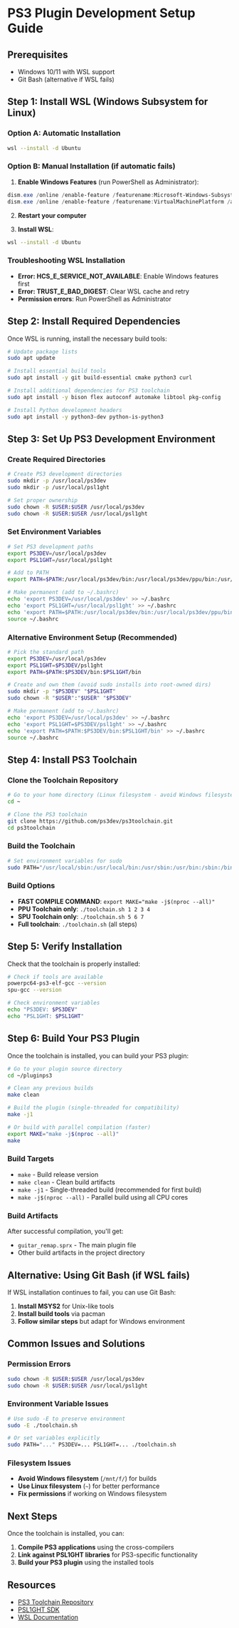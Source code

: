# PS3 Plugin Development Setup Guide

## Prerequisites
- Windows 10/11 with WSL support
- Git Bash (alternative if WSL fails)

## Step 1: Install WSL (Windows Subsystem for Linux)

### Option A: Automatic Installation
```bash
wsl --install -d Ubuntu
```

### Option B: Manual Installation (if automatic fails)
1. **Enable Windows Features** (run PowerShell as Administrator):
```powershell
dism.exe /online /enable-feature /featurename:Microsoft-Windows-Subsystem-Linux /all /norestart
dism.exe /online /enable-feature /featurename:VirtualMachinePlatform /all /norestart
```

2. **Restart your computer**

3. **Install WSL**:
```bash
wsl --install -d Ubuntu
```

### Troubleshooting WSL Installation
- **Error: HCS_E_SERVICE_NOT_AVAILABLE**: Enable Windows features first
- **Error: TRUST_E_BAD_DIGEST**: Clear WSL cache and retry
- **Permission errors**: Run PowerShell as Administrator

## Step 2: Install Required Dependencies

Once WSL is running, install the necessary build tools:

```bash
# Update package lists
sudo apt update

# Install essential build tools
sudo apt install -y git build-essential cmake python3 curl

# Install additional dependencies for PS3 toolchain
sudo apt install -y bison flex autoconf automake libtool pkg-config

# Install Python development headers
sudo apt install -y python3-dev python-is-python3
```

## Step 3: Set Up PS3 Development Environment

### Create Required Directories
```bash
# Create PS3 development directories
sudo mkdir -p /usr/local/ps3dev
sudo mkdir -p /usr/local/psl1ght

# Set proper ownership
sudo chown -R $USER:$USER /usr/local/ps3dev
sudo chown -R $USER:$USER /usr/local/psl1ght
```

### Set Environment Variables
```bash
# Set PS3 development paths
export PS3DEV=/usr/local/ps3dev
export PSL1GHT=/usr/local/psl1ght

# Add to PATH
export PATH=$PATH:/usr/local/ps3dev/bin:/usr/local/ps3dev/ppu/bin:/usr/local/ps3dev/spu/bin

# Make permanent (add to ~/.bashrc)
echo 'export PS3DEV=/usr/local/ps3dev' >> ~/.bashrc
echo 'export PSL1GHT=/usr/local/psl1ght' >> ~/.bashrc
echo 'export PATH=$PATH:/usr/local/ps3dev/bin:/usr/local/ps3dev/ppu/bin:/usr/local/ps3dev/spu/bin' >> ~/.bashrc
source ~/.bashrc
```

### Alternative Environment Setup (Recommended)
```bash
# Pick the standard path
export PS3DEV=/usr/local/ps3dev
export PSL1GHT=$PS3DEV/psl1ght
export PATH=$PATH:$PS3DEV/bin:$PSL1GHT/bin

# Create and own them (avoid sudo installs into root-owned dirs)
sudo mkdir -p "$PS3DEV" "$PSL1GHT"
sudo chown -R "$USER":"$USER" "$PS3DEV"

# Make permanent (add to ~/.bashrc)
echo 'export PS3DEV=/usr/local/ps3dev' >> ~/.bashrc
echo 'export PSL1GHT=$PS3DEV/psl1ght' >> ~/.bashrc
echo 'export PATH=$PATH:$PS3DEV/bin:$PSL1GHT/bin' >> ~/.bashrc
source ~/.bashrc
```

## Step 4: Install PS3 Toolchain

### Clone the Toolchain Repository
```bash
# Go to your home directory (Linux filesystem - avoid Windows filesystem)
cd ~

# Clone the PS3 toolchain
git clone https://github.com/ps3dev/ps3toolchain.git
cd ps3toolchain
```

### Build the Toolchain
```bash
# Set environment variables for sudo
sudo PATH="/usr/local/sbin:/usr/local/bin:/usr/sbin:/usr/bin:/sbin:/bin:/snap/bin:/usr/local/ps3dev/bin:/usr/local/ps3dev/ppu/bin:/usr/local/ps3dev/spu/bin" PS3DEV=/usr/local/ps3dev PSL1GHT=/usr/local/psl1ght ./toolchain.sh 1 2 3 4
```

### Build Options
- **FAST COMPILE COMMAND**: `export MAKE="make -j$(nproc --all)"`
- **PPU Toolchain only**: `./toolchain.sh 1 2 3 4`
- **SPU Toolchain only**: `./toolchain.sh 5 6 7`
- **Full toolchain**: `./toolchain.sh` (all steps)

## Step 5: Verify Installation

Check that the toolchain is properly installed:

```bash
# Check if tools are available
powerpc64-ps3-elf-gcc --version
spu-gcc --version

# Check environment variables
echo "PS3DEV: $PS3DEV"
echo "PSL1GHT: $PSL1GHT"
```

## Step 6: Build Your PS3 Plugin

Once the toolchain is installed, you can build your PS3 plugin:

```bash
# Go to your plugin source directory
cd ~/pluginps3

# Clean any previous builds
make clean

# Build the plugin (single-threaded for compatibility)
make -j1

# Or build with parallel compilation (faster)
export MAKE="make -j$(nproc --all)"
make
```

### Build Targets
- `make` - Build release version
- `make clean` - Clean build artifacts
- `make -j1` - Single-threaded build (recommended for first build)
- `make -j$(nproc --all)` - Parallel build using all CPU cores

### Build Artifacts
After successful compilation, you'll get:
- `guitar_remap.sprx` - The main plugin file
- Other build artifacts in the project directory

## Alternative: Using Git Bash (if WSL fails)

If WSL installation continues to fail, you can use Git Bash:

1. **Install MSYS2** for Unix-like tools
2. **Install build tools** via pacman
3. **Follow similar steps** but adapt for Windows environment

## Common Issues and Solutions

### Permission Errors
```bash
sudo chown -R $USER:$USER /usr/local/ps3dev
sudo chown -R $USER:$USER /usr/local/psl1ght
```

### Environment Variable Issues
```bash
# Use sudo -E to preserve environment
sudo -E ./toolchain.sh

# Or set variables explicitly
sudo PATH="..." PS3DEV=... PSL1GHT=... ./toolchain.sh
```

### Filesystem Issues
- **Avoid Windows filesystem** (`/mnt/f/`) for builds
- **Use Linux filesystem** (`~`) for better performance
- **Fix permissions** if working on Windows filesystem

## Next Steps

Once the toolchain is installed, you can:
1. **Compile PS3 applications** using the cross-compilers
2. **Link against PSL1GHT libraries** for PS3-specific functionality
3. **Build your PS3 plugin** using the installed tools

## Resources

- [PS3 Toolchain Repository](https://github.com/ps3dev/ps3toolchain)
- [PSL1GHT SDK](https://github.com/ps3dev/psl1ght)
- [WSL Documentation](https://docs.microsoft.com/en-us/windows/wsl/) 